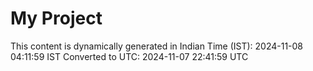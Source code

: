 # My Project

This content is dynamically generated in Indian Time (IST): 2024-11-08 04:11:59 IST
Converted to UTC: 2024-11-07 22:41:59 UTC
